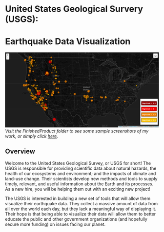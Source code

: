 # United States Geological Survery (USGS):     
# Earthquake Data Visualization

![usgs1](/FinishedProduct/usgs1.PNG)                
*Visit the FinishedProduct folder to see some sample screenshots of my work, or simply click [here](https://github.com/VallieTracy/leaflet-challenge/tree/master/FinishedProduct "FinishedProduct").*     

## Overview     
Welcome to the United States Geological Survey, or USGS for short! The USGS is responsible for providing scientific data about natural hazards, the health of our ecosystems and environment; and the impacts of climate and land-use change. Their scientists develop new methods and tools to supply timely, relevant, and useful information about the Earth and its processes. As a new hire, you will be helping them out with an exciting new project! 
                      
The USGS is interested in building a new set of tools that will allow them visualize their earthquake data. They collect a massive amount of data from all over the world each day, but they lack a meaningful way of displaying it. Their hope is that being able to visualize their data will allow them to better educate the public and other government organizations (and hopefully secure more funding) on issues facing our planet.  


